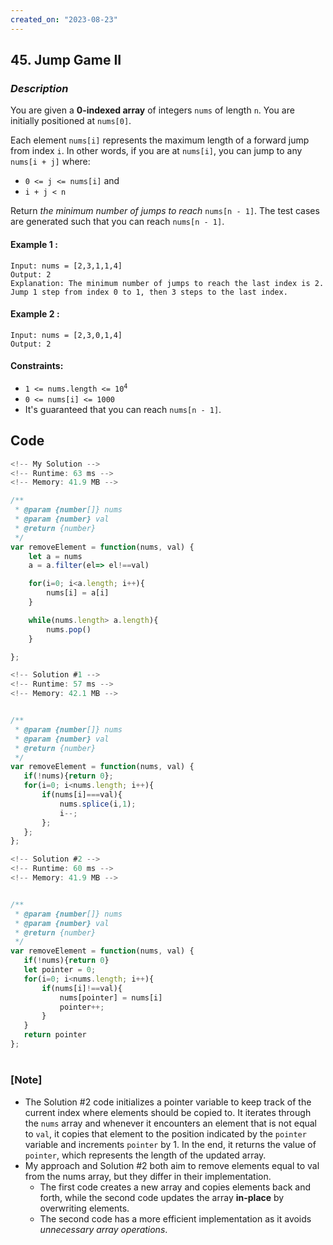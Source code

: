```yaml
---
created_on: "2023-08-23"
---
```


## 45. Jump Game II


### _Description_

You are given a **0-indexed array** of integers `nums` of length `n`. You are initially positioned at `nums[0]`.

Each element `nums[i]` represents the maximum length of a forward jump from index `i`. In other words, if you are at `nums[i]`, you can jump to any `nums[i + j]` where:

- `0 <= j <= nums[i]` and
- `i + j < n`

Return _the minimum number of jumps to reach_  `nums[n - 1]`. The test cases are generated such that you can reach `nums[n - 1]`.



#### Example 1 :
```
Input: nums = [2,3,1,1,4]
Output: 2
Explanation: The minimum number of jumps to reach the last index is 2. Jump 1 step from index 0 to 1, then 3 steps to the last index.
```

#### Example 2 :
```
Input: nums = [2,3,0,1,4]
Output: 2
```

#### Constraints:

- <code>1 <= nums.length <= 10<sup>4</sup></code>
- `0 <= nums[i] <= 1000`
- It's guaranteed that you can reach `nums[n - 1]`.

## Code

```JavaScript
<!-- My Solution -->
<!-- Runtime: 63 ms -->
<!-- Memory: 41.9 MB -->

/**
 * @param {number[]} nums
 * @param {number} val
 * @return {number}
 */
var removeElement = function(nums, val) {
    let a = nums
    a = a.filter(el=> el!==val)

    for(i=0; i<a.length; i++){
        nums[i] = a[i]
    }

    while(nums.length> a.length){
        nums.pop()
    }

};


```

```JavaScript
<!-- Solution #1 -->
<!-- Runtime: 57 ms -->
<!-- Memory: 42.1 MB -->


/**
 * @param {number[]} nums
 * @param {number} val
 * @return {number}
 */
var removeElement = function(nums, val) {
   if(!nums){return 0};
   for(i=0; i<nums.length; i++){
       if(nums[i]===val){
           nums.splice(i,1);
           i--;
       };
   }; 
};


```


```JavaScript
<!-- Solution #2 -->
<!-- Runtime: 60 ms -->
<!-- Memory: 41.9 MB -->


/**
 * @param {number[]} nums
 * @param {number} val
 * @return {number}
 */
var removeElement = function(nums, val) {
   if(!nums){return 0}
   let pointer = 0;
   for(i=0; i<nums.length; i++){
       if(nums[i]!==val){
           nums[pointer] = nums[i]
           pointer++;
       }
   }
   return pointer
};


```


#

### [Note]
- The Solution #2 code initializes a pointer variable to keep track of the current index where elements should be copied to. It iterates through the `nums` array and whenever it encounters an element that is not equal to `val`, it copies that element to the position indicated by the `pointer` variable and increments `pointer` by 1. In the end, it returns the value of `pointer`, which represents the length of the updated array.
- My approach and Solution #2 both aim to remove elements equal to val from the nums array, but they differ in their implementation. 
  - The first code creates a new array and copies elements back and forth, while the second code updates the array **in-place** by overwriting elements.
  - The second code has a more efficient implementation as it avoids _unnecessary array operations_.
